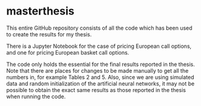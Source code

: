 # masterthesis
This entire GitHub repository consists of all the code which has been used to create the results for my thesis.

There is a Jupyter Notebook for the case of pricing European call options, and one for pricing European basket call options.

The code only holds the essential for the final results reported in the thesis. Note that there are places for changes to be made manually to get all the numbers in, for example Tables 2 and 5. Also, since we are using simulated data and random initialization of the artificial neural networks, it may not be possible to obtain the exact same results as those reported in the thesis when running the code.
